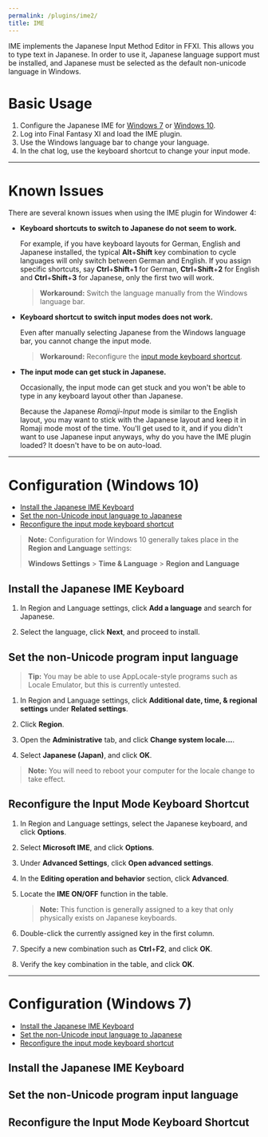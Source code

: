 ```yaml
---
permalink: /plugins/ime2/
title: IME
---
```


IME implements the Japanese Input Method Editor in FFXI. This allows you to type text in Japanese. In order to use it, Japanese language support must be installed, and Japanese must be selected as the default non-unicode language in Windows.

# Basic Usage

1. Configure the Japanese IME for [Windows 7](#config7) or [Windows 10](#config10).
1. Log into Final Fantasy XI and load the IME plugin.
1. Use the Windows language bar to change your language.
1. In the chat log, use the keyboard shortcut to change your input mode.

---

# Known Issues

There are several known issues when using the IME plugin for Windower 4:

* **Keyboard shortcuts to switch to Japanese do not seem to work.**

    For example, if you have keyboard layouts for German, English and Japanese installed, the typical **Alt**+**Shift** key combination to cycle languages will only switch between German and English. If you assign specific shortcuts, say **Ctrl**+**Shift**+**1** for German, **Ctrl**+**Shift**+**2** for English and **Ctrl**+**Shift**+**3** for Japanese, only the first two will work.

    > **Workaround:** Switch the language manually from the Windows language bar.

* **Keyboard shortcut to switch input modes does not work.**

    Even after manually selecting Japanese from the Windows language bar, you cannot change the input mode.

    > **Workaround:** Reconfigure the [input mode keyboard shortcut](#reconfigure-the-input-mode-keyboard-shortcut).

* **The input mode can get stuck in Japanese.**

    Occasionally, the input mode can get stuck and you won't be able to type in any keyboard layout other than Japanese.

    Because the Japanese *Romaji-Input* mode is similar to the English layout, you may want to stick with the Japanese layout and keep it in Romaji mode most of the time. You'll get used to it, and if you didn't want to use Japanese input anyways, why do you have the IME plugin loaded? It doesn't have to be on auto-load.

---

# <a name="config10"></a>Configuration (Windows 10)

* [Install the Japanese IME Keyboard](#ime10)
* [Set the non-Unicode input language to Japanese](#nonunicode10)
* [Reconfigure the input mode keyboard shortcut](#inputmode10)

> **Note:** Configuration for Windows 10 generally takes place in the **Region and Language** settings:
>
> **Windows Settings** > **Time & Language** > **Region and Language**



## <a name="ime10"></a>Install the Japanese IME Keyboard

1. In Region and Language settings, click **Add a language** and search for Japanese.

1. Select the language, click **Next**, and proceed to install.

## <a name="nonunicode10"></a>Set the non-Unicode program input language

> **Tip:** You may be able to use AppLocale-style programs such as Locale Emulator, but this is currently untested.

1. In Region and Language settings, click **Additional date, time, & regional settings** under **Related settings**.

1. Click **Region**.

1. Open the **Administrative** tab, and click **Change system locale...**.

1. Select **Japanese (Japan)**, and click **OK**. 

> **Note:** You will need to reboot your computer for the locale change to take effect.

## <a name="inputmode10"></a>Reconfigure the Input Mode Keyboard Shortcut

1. In Region and Language settings, select the Japanese keyboard, and click **Options**.

1. Select **Microsoft IME**, and click **Options**.

1. Under **Advanced Settings**, click **Open advanced settings**.

1. In the **Editing operation and behavior** section, click **Advanced**.

1. Locate the **IME ON/OFF** function in the table.

    > **Note:** This function is generally assigned to a key that only physically exists on Japanese keyboards.

1. Double-click the currently assigned key in the first column.

1. Specify a new combination such as **Ctrl**+**F2**, and click **OK**.

1. Verify the key combination in the table, and click **OK**.

---

# <a name="config7"></a>Configuration (Windows 7)

* [Install the Japanese IME Keyboard](#ime7)
* [Set the non-Unicode input language to Japanese](#nonunicode7)
* [Reconfigure the input mode keyboard shortcut](#inputmode7)

## <a name="ime7"></a>Install the Japanese IME Keyboard

## <a name="nonunicode7"></a>Set the non-Unicode program input language

## <a name="inputmode7"></a>Reconfigure the Input Mode Keyboard Shortcut